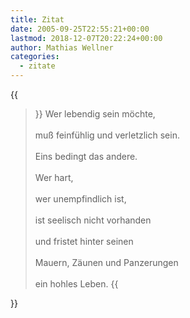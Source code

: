 ```yaml
---
title: Zitat
date: 2005-09-25T22:55:21+00:00
lastmod: 2018-12-07T20:22:24+00:00
author: Mathias Wellner
categories:
  - zitate
---
```

{{<blockquote cite="Hans Kruppa">}}
Wer lebendig sein möchte,<br>  
muß feinfühlig und verletzlich sein.<br>  
Eins bedingt das andere.<br>  
Wer hart,<br>  
wer unempfindlich ist,<br>  
ist seelisch nicht vorhanden<br>  
und fristet hinter seinen<br>  
Mauern, Zäunen und Panzerungen<br>  
ein hohles Leben.
{{</blockquote>}}